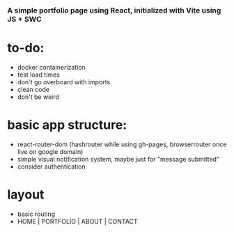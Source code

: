 ### A simple portfolio page using React, initialized with Vite using JS + SWC

# to-do: 
- docker containerization
- test load times
- don't go overboard with imports 
- clean code
- don't be weird

# basic app structure:
- react-router-dom (hashrouter while using gh-pages, browserrouter once live on google domain)
- simple visual notification system, maybe just for "message submitted"
- consider authentication

# layout
- basic routing
- HOME | PORTFOLIO | ABOUT | CONTACT
